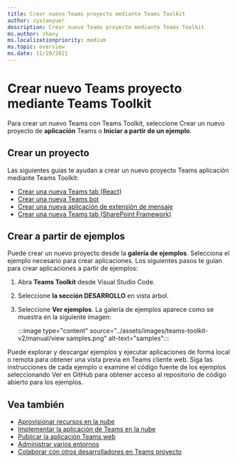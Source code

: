 ```yaml
---
title: Crear nuevo Teams proyecto mediante Teams Toolkit
author: zyxiaoyuer
description: Crear nuevo Teams proyecto mediante Teams Toolkit
ms.author: zhany
ms.localizationpriority: medium
ms.topic: overview
ms.date: 11/29/2021
---
```


# <a name="create-new-teams-project-using-teams-toolkit"></a>Crear nuevo Teams proyecto mediante Teams Toolkit

Para crear un nuevo Teams con Teams Toolkit, seleccione Crear un nuevo proyecto de **aplicación** Teams o **Iniciar a partir de un ejemplo**.

## <a name="create-new-project"></a>Crear un proyecto

Las siguientes guías te ayudan a crear un nuevo proyecto Teams aplicación mediante Teams Toolkit:

- [Crear una nueva Teams tab (React)](/microsoftteams/platform/sbs-gs-javascript?tabs=vscode%2Cvsc%2Cviscode%2Cvcode&tutorial-step=2)
- [Crear una nueva Teams bot](/microsoftteams/platform/sbs-gs-spfx?tabs=vscode%2Cviscode&branch)
- [Crear una nueva aplicación de extensión de mensaje](/microsoftteams/platform/sbs-gs-javascript?tabs=vscode%2Cvsc%2Cviscode%2Cvcode&tutorial-step=6&branch)
- [Crear una nueva Teams tab (SharePoint Framework)](/microsoftteams/platform/sbs-gs-spfx?tabs=vscode%2Cviscode&branch)

## <a name="create-from-samples"></a>Crear a partir de ejemplos

 Puede crear un nuevo proyecto desde la **galería de ejemplos**. Selecciona el ejemplo necesario para crear aplicaciones. Los siguientes pasos te guían para crear aplicaciones a partir de ejemplos:

 1. Abra **Teams Toolkit** desde Visual Studio Code.
 1. Seleccione **la sección DESARROLLO** en vista árbol.
 1. Seleccione **Ver ejemplos**. La galería de ejemplos aparece como se muestra en la siguiente imagen:
   
    :::image type="content" source="../assets/images/teams-toolkit-v2/manual/view samples.png" alt-text="samples":::

Puede explorar y descargar ejemplos y ejecutar aplicaciones de forma local o remota para obtener una vista previa en Teams cliente web. Siga las instrucciones de cada ejemplo o examine el código fuente de los ejemplos seleccionando  Ver en GitHub para obtener acceso al repositorio de código abierto para los ejemplos.

## <a name="see-also"></a>Vea también

* [Aprovisionar recursos en la nube](provision.md)
* [Implementar la aplicación de Teams en la nube](deploy.md)
* [Publicar la aplicación Teams web](TeamsFx-collaboration.md)
* [Administrar varios entornos](TeamsFx-multi-env.md)
* [Colaborar con otros desarrolladores en Teams proyecto](TeamsFx-collaboration.md)
